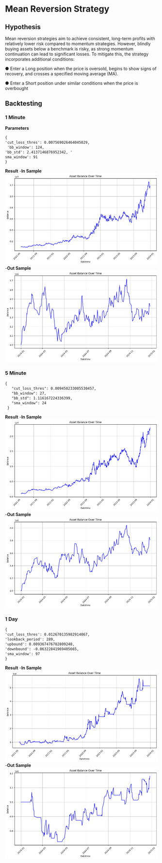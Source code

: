 # Mean  Reversion Strategy 
## Hypothesis
 Mean reversion strategies aim to achieve consistent, long-term profits with relatively lower risk
 compared to momentum strategies. However, blindly buying assets below a benchmark is risky, as
 strong momentum continuation can lead to significant losses. To mitigate this, the strategy
 incorporates additional conditions:
 
● Enter a Long position when the price is oversold, begins to show signs of recovery, and
 crosses a specified moving average (MA).
 
 ● Enter a Short position under similar conditions when the price is overbought
 ## Backtesting
 ### 1 Minute 
 **Parameters**
```
{
'cut_loss_thres': 0.007569026464045029,
 'bb_window': 124,
'bb_std': 2.4137146876952342, '
sma_window': 91
}
```
**Result**
-**In Sample**
![Example Image](./img/1min.png)
-**Out Sample**
![Example Image](./img/1min_os.png)
 ### 5 Minute 
 ```
{
    "cut_loss_thres": 0.009450233005530457,
    "bb_window": 27,
    "bb_std": 1.116167224336399,
    "sma_window": 24
  }
```
**Result**
-**In Sample**
![Example Image](./img/5min.png)
-**Out Sample**
![Example Image](./img/5min_os.png)
 ### 1 Day

 ```
{
'cut_loss_thres': 0.012670135982914067,
'lookback_period': 289,
'upbound': 0.009367476782809248,
'downbound': -0.06322841969405665,
'sma_window': 97
}
```
**Result**
-**In Sample**
![Example Image](./img/1day.png)
-**Out Sample**
![Example Image](./img/1day_os.png)
